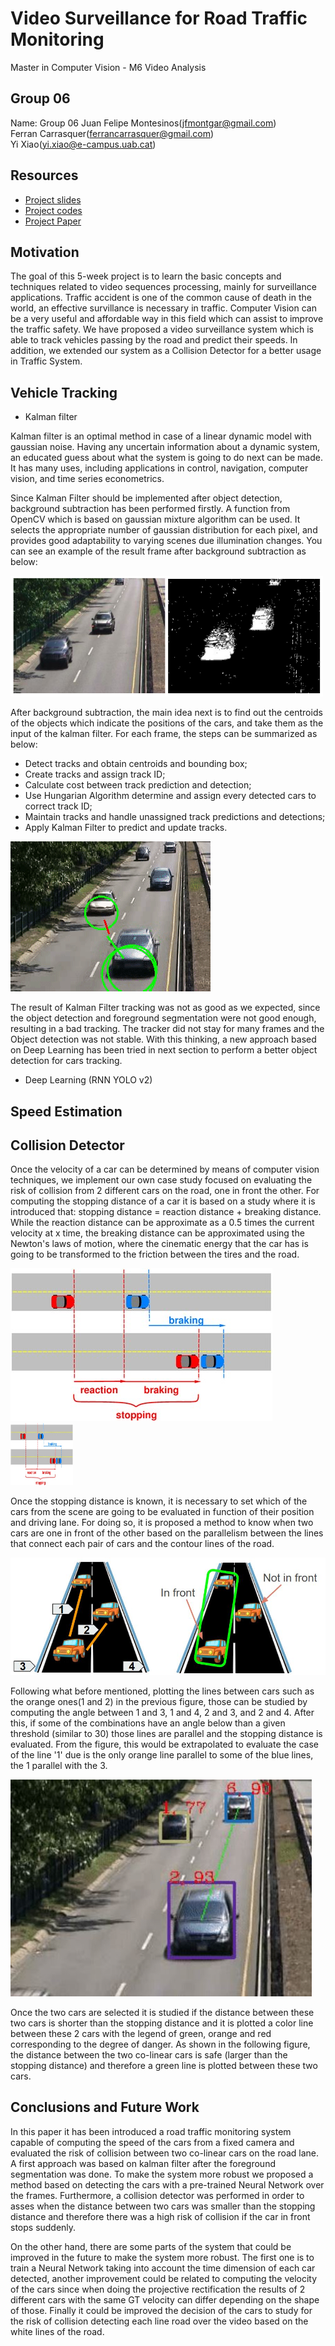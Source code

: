 # Video Surveillance for Road Traffic Monitoring
Master in Computer Vision - M6 Video Analysis

## Group 06
Name: Group 06 
Juan Felipe Montesinos(jfmontgar@gmail.com)  
Ferran Carrasquer(ferrancarrasquer@gmail.com)  
Yi Xiao(yi.xiao@e-campus.uab.cat)  


## Resources  

* [Project slides](https://docs.google.com/presentation/d/1cTuS8FWgHuhoUesjBXL4naTedBy3lkAg0gWeuaF_pgo/edit?usp=sharing)  
* [Project codes](https://github.com/mcv-m6-video/mcv-m6-2018-team6)  
* [Project Paper](https://github.com/mcv-m6-video/mcv-m6-2018-team6/blob/master/m6-final-report.pdf)  


## Motivation   
The goal of this 5-week project is to learn the basic concepts and techniques related to video sequences processing, mainly for surveillance applications. Traffic accident is one of the common cause of death in the world, an effective survillance is necessary in traffic. Computer Vision can be a very useful and affordable way in this field which can assist to improve the traffic safety. We have proposed a video surveillance system which is able to track vehicles passing by the road and predict their speeds. In addition, we extended our system as a Collision Detector for a better usage in Traffic System.  

## Vehicle Tracking  

* Kalman filter   

Kalman filter is an optimal method in case of a linear dynamic model with gaussian noise. Having any uncertain information about a dynamic system, an educated guess about what the system is going to do next can be made. It has many uses, including applications in control, navigation, computer vision, and time series econometrics.  

Since Kalman Filter should be implemented after object detection, background subtraction has been performed firstly. A function from OpenCV which is based on gaussian mixture algorithm can be used. It selects the appropriate number of gaussian distribution for each pixel, and provides good adaptability to varying scenes due illumination changes. You can see an example of the result frame after background subtraction as below:  

![](bgst.png)   

After background subtraction, the main idea next is to find out the centroids of the objects which indicate the positions of the cars, and take them as the input of the kalman filter. For each frame, the steps can be summarized as below:  

* Detect tracks and obtain centroids and bounding box;  
* Create tracks and assign track ID;  
* Calculate cost between track prediction and detection;  
* Use Hungarian Algorithm determine and assign every detected cars to correct track ID;  
* Maintain tracks and handle unassigned track predictions and detections;  
* Apply Kalman Filter to predict and update tracks.  
 
![](kalmanFilter.gif)   

The result of Kalman Filter tracking was not as good as we expected, since the object detection and foreground segmentation were not good enough, resulting in a bad tracking. The tracker did not stay for many frames and the Object detection was not stable. With this thinking, a new approach based on Deep Learning has been tried in next section to perform a better object detection for cars tracking.  

* Deep Learning (RNN YOLO v2)  


## Speed Estimation  


## Collision Detector

Once the velocity of a car can be determined by means of computer vision techniques, we implement our own case study focused on evaluating the risk of collision from 2 different cars on the road, one in front the other. 
For computing the stopping distance of a car it is based on a study where it is introduced that: stopping distance = reaction distance + breaking distance. While the reaction distance can be approximate as a 0.5 times the current velocity at x time, the breaking distance can be approximated using the Newton's laws of motion, where the cinematic energy that the car has is going to be transformed to the friction between the tires and the road.

![](image1.jpg)
<img src="image1.jpg" width="100" height="100">

Once the stopping distance is known, it is necessary to set which of the cars from the scene are going to be evaluated in function of their position and driving lane. For doing so, it is proposed a method to know when two cars are one in front of the other based on the parallelism between the lines that connect each pair of cars and the contour lines of the road.

![](image2.JPG)

Following what before mentioned, plotting the lines between cars such as the orange ones(1 and 2) in the previous figure, those can be studied by computing the angle between 1 and 3, 1 and 4, 2 and 3, and 2 and 4. After this, if some of the combinations have an angle below than a given threshold (similar to 30) those lines are parallel and the stopping distance is evaluated. From the figure, this would be extrapolated to evaluate the case of the line '1' due is the only orange line parallel to some of the blue lines, the 1 parallel with the 3.

![](image3.JPG)

Once the two cars are selected it is studied if the distance between these two cars is shorter than the stopping distance and it is plotted a color line between these 2 cars with the legend of green, orange and red corresponding to the degree of danger. As shown in the following figure, the distance between the two co-linear cars is safe (larger than the stopping distance) and therefore a green line is plotted between these two cars.

## Conclusions and Future Work

In this paper it has been introduced a road traffic monitoring system capable of computing the speed of the cars from a fixed camera and evaluated the risk of collision between two co-linear cars on the road lane. A first approach was based on kalman filter after the foreground segmentation was done. To make the system more robust we proposed a method based on detecting the cars with a pre-trained Neural Network over the frames. Furthermore, a collision detector was performed in order to asses when the distance between two cars was smaller than the stopping distance and therefore there was a high risk of collision if the car in front stops suddenly.

On the other hand, there are some parts of the system that could be improved in the future to make the system more robust. The first one is to train a Neural Network taking into account the time dimension of each car detected, another improvement could be related to computing the velocity of the cars since when doing the projective rectification the results of 2 different cars with the same GT velocity can differ depending on the shape of those. Finally it could be improved the decision of the cars to study for the risk of collision detecting each line road over the video based on the white lines of the road.
